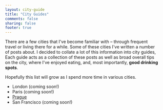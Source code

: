 ```yaml
---
layout: city-guide
title: "City Guides"
comments: false
sharing: false
footer: true
---
```


There are a few cities that I've become familiar with – through frequent travel or living there for a while. Some of these cities I've written a number of posts about. I decided to collate a lot of this information into city guides, Each guide acts as a collection of these posts as well as broad overall tips on the city, where I've enjoyed eating, and, most importantly, **good drinking spots**.

Hopefully this list will grow as I spend more time in various cities.


 - London (coming soon!)
 - Paris (coming soon!)
 - [Prague](city-guides/prague)
 - San Francisco (coming soon!)
